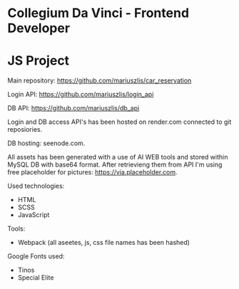 # Collegium Da Vinci - Frontend Developer
# JS Project

Main repository: https://github.com/mariuszlis/car_reservation

Login API: https://github.com/mariuszlis/login_api

DB API: https://github.com/mariuszlis/db_api

Login and DB access API's has been hosted on render.com connected to git reposiories.

DB hosting: seenode.com.

All assets has been generated with a use of AI WEB tools and stored within MySQL DB with base64 format.
After retrievieng them from API I'm using free placeholder for pictures: https://via.placeholder.com.

Used technologies:
- HTML
- SCSS
- JavaScript

Tools:
- Webpack (all aseetes, js, css file names has been hashed)

Google Fonts used:
- Tinos
- Special Elite
